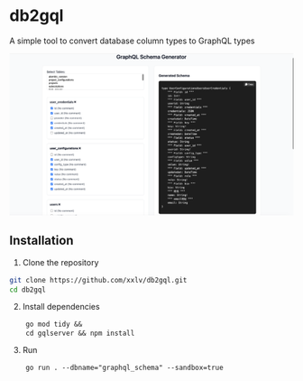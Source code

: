 # db2gql

A simple tool to convert database column types to GraphQL types

![image](./docs/schema.png)

## Installation

1.  Clone the repository

```bash
git clone https://github.com/xxlv/db2gql.git
cd db2gql
```

2. Install dependencies

```
    go mod tidy &&
    cd gqlserver && npm install
```

3. Run

```shell
    go run . --dbname="graphql_schema" --sandbox=true
```
